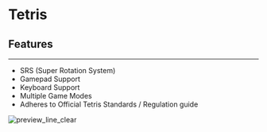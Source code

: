 # Tetris

## Features
---
- SRS (Super Rotation System)
- Gamepad Support
- Keyboard Support
- Multiple Game Modes
- Adheres to Official Tetris Standards / Regulation guide


![preview_line_clear](https://github.com/sidalay/Tetris/assets/72498122/700aecd4-1e2c-4cea-acca-2a902ff481d0)
